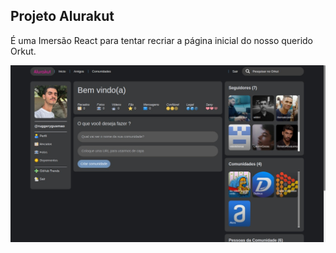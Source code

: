 ## Projeto Alurakut 

É uma Imersão React para tentar recriar a página inicial do nosso querido Orkut.

<img src="/src/img/ex.jpeg">
